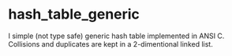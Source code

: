 hash_table_generic
==================

I simple (not type safe) generic hash table implemented in ANSI C. Collisions and duplicates are kept in a 2-dimentional linked list. 
